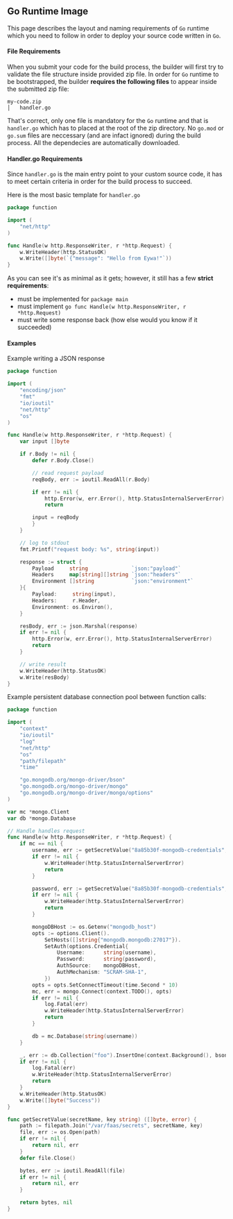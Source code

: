 ## Go Runtime Image

This page describes the layout and naming requirements of `Go` runtime which you need to follow in order to deploy your source code written in `Go`.

#### File Requirements

When you submit your code for the build process, the builder will first try to validate the file structure inside provided zip file. In order for `Go` runtime to be bootstrapped, the builder **requires the following files** to appear inside the submitted zip file:
```
my-code.zip
│   handler.go
```

That's correct, only one file is mandatory for the `Go` runtime and that is `handler.go` which has to placed at the root of the zip directory.
No `go.mod` or `go.sum` files are neccessary (and are infact ignored) during the build process. All the dependecies are automatically downloaded.


#### Handler.go Requirements

Since `handler.go` is the main entry point to your custom source code, it has to meet certain criteria in order for the build process to succeed.

Here is the most basic template for `handler.go`
``` go
package function

import (
    "net/http"
)

func Handle(w http.ResponseWriter, r *http.Request) {
    w.WriteHeader(http.StatusOK)
    w.Write([]byte(`{"message": "Hello from Eywa!"`))
}
```


As you can see it's as minimal as it gets; however, it still has a few **strict requirements**:
- must be implemented for `package main`
- must implement `go func Handle(w http.ResponseWriter, r *http.Request)`
- must write some response back (how else would you know if it succeeded)


#### Examples


Example writing a JSON response
```go
package function

import (
	"encoding/json"
	"fmt"
	"io/ioutil"
	"net/http"
	"os"
)

func Handle(w http.ResponseWriter, r *http.Request) {
	var input []byte

	if r.Body != nil {
		defer r.Body.Close()

		// read request payload
		reqBody, err := ioutil.ReadAll(r.Body)

		if err != nil {
			http.Error(w, err.Error(), http.StatusInternalServerError)
			return

		input = reqBody
		}
	}

	// log to stdout
	fmt.Printf("request body: %s", string(input))

	response := struct {
		Payload     string              `json:"payload"`
		Headers     map[string][]string `json:"headers"`
		Environment []string            `json:"environment"`
	}{
		Payload:     string(input),
		Headers:     r.Header,
		Environment: os.Environ(),
	}

	resBody, err := json.Marshal(response)
	if err != nil {
		http.Error(w, err.Error(), http.StatusInternalServerError)
		return
	}

    // write result
	w.WriteHeader(http.StatusOK)
	w.Write(resBody)
}
```

Example persistent database connection pool between function calls:

```go
package function

import (
	"context"
	"io/ioutil"
	"log"
	"net/http"
	"os"
	"path/filepath"
	"time"

	"go.mongodb.org/mongo-driver/bson"
	"go.mongodb.org/mongo-driver/mongo"
	"go.mongodb.org/mongo-driver/mongo/options"
)

var mc *mongo.Client
var db *mongo.Database

// Handle handles request
func Handle(w http.ResponseWriter, r *http.Request) {
	if mc == nil {
		username, err := getSecretValue("8a85b30f-mongodb-credentials", "username") // MongoDB credentials name will vary from user to user
		if err != nil {
			w.WriteHeader(http.StatusInternalServerError)
			return
		}

		password, err := getSecretValue("8a85b30f-mongodb-credentials", "password")
		if err != nil {
			w.WriteHeader(http.StatusInternalServerError)
			return
		}

		mongoDBHost := os.Getenv("mongodb_host")
		opts := options.Client().
			SetHosts([]string{"mongodb.mongodb:27017"}).
			SetAuth(options.Credential{
				Username:      string(username),
				Password:      string(password),
				AuthSource:    mongoDBHost,
				AuthMechanism: "SCRAM-SHA-1",
			})
		opts = opts.SetConnectTimeout(time.Second * 10)
		mc, err = mongo.Connect(context.TODO(), opts)
		if err != nil {
			log.Fatal(err)
			w.WriteHeader(http.StatusInternalServerError)
			return
		}

		db = mc.Database(string(username))
	}

	_, err := db.Collection("foo").InsertOne(context.Background(), bson.M{"some-test-value": "yes"})
	if err != nil {
		log.Fatal(err)
		w.WriteHeader(http.StatusInternalServerError)
		return
	}
	w.WriteHeader(http.StatusOK)
	w.Write([]byte("Success"))
}

func getSecretValue(secretName, key string) ([]byte, error) {
	path := filepath.Join("/var/faas/secrets", secretName, key)
	file, err := os.Open(path)
	if err != nil {
		return nil, err
	}
	defer file.Close()

	bytes, err := ioutil.ReadAll(file)
	if err != nil {
		return nil, err
	}

	return bytes, nil
}
```